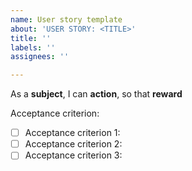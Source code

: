 ```yaml
---
name: User story template
about: 'USER STORY: <TITLE>'
title: ''
labels: ''
assignees: ''

---
```


As a **subject**, I can **action**, so that **reward**

Acceptance criterion:
- [ ] Acceptance criterion 1:
- [ ] Acceptance criterion 2:
- [ ] Acceptance criterion 3:

